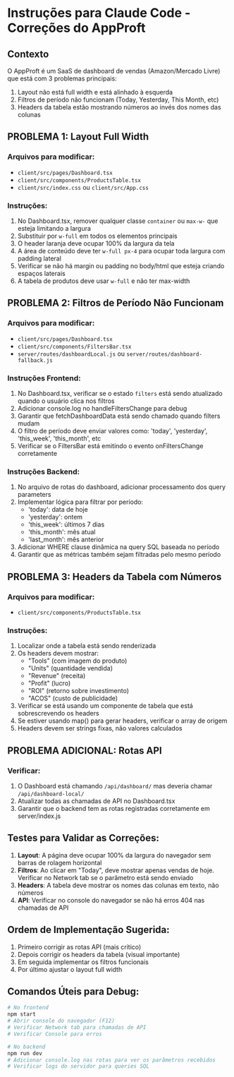 # Instruções para Claude Code - Correções do AppProft

## Contexto
O AppProft é um SaaS de dashboard de vendas (Amazon/Mercado Livre) que está com 3 problemas principais:
1. Layout não está full width e está alinhado à esquerda
2. Filtros de período não funcionam (Today, Yesterday, This Month, etc)
3. Headers da tabela estão mostrando números ao invés dos nomes das colunas

## PROBLEMA 1: Layout Full Width

### Arquivos para modificar:
- `client/src/pages/Dashboard.tsx`
- `client/src/components/ProductsTable.tsx`
- `client/src/index.css` ou `client/src/App.css`

### Instruções:
1. No Dashboard.tsx, remover qualquer classe `container` ou `max-w-` que esteja limitando a largura
2. Substituir por `w-full` em todos os elementos principais
3. O header laranja deve ocupar 100% da largura da tela
4. A área de conteúdo deve ter `w-full px-4` para ocupar toda largura com padding lateral
5. Verificar se não há margin ou padding no body/html que esteja criando espaços laterais
6. A tabela de produtos deve usar `w-full` e não ter max-width

## PROBLEMA 2: Filtros de Período Não Funcionam

### Arquivos para modificar:
- `client/src/pages/Dashboard.tsx`
- `client/src/components/FiltersBar.tsx`
- `server/routes/dashboardLocal.js` ou `server/routes/dashboard-fallback.js`

### Instruções Frontend:
1. No Dashboard.tsx, verificar se o estado `filters` está sendo atualizado quando o usuário clica nos filtros
2. Adicionar console.log no handleFiltersChange para debug
3. Garantir que fetchDashboardData está sendo chamado quando filters mudam
4. O filtro de período deve enviar valores como: 'today', 'yesterday', 'this_week', 'this_month', etc
5. Verificar se o FiltersBar está emitindo o evento onFiltersChange corretamente

### Instruções Backend:
1. No arquivo de rotas do dashboard, adicionar processamento dos query parameters
2. Implementar lógica para filtrar por período:
   - 'today': data de hoje
   - 'yesterday': ontem
   - 'this_week': últimos 7 dias
   - 'this_month': mês atual
   - 'last_month': mês anterior
3. Adicionar WHERE clause dinâmica na query SQL baseada no período
4. Garantir que as métricas também sejam filtradas pelo mesmo período

## PROBLEMA 3: Headers da Tabela com Números

### Arquivos para modificar:
- `client/src/components/ProductsTable.tsx`

### Instruções:
1. Localizar onde a tabela está sendo renderizada
2. Os headers devem mostrar:
   - "Tools" (com imagem do produto)
   - "Units" (quantidade vendida)
   - "Revenue" (receita)
   - "Profit" (lucro)
   - "ROI" (retorno sobre investimento)
   - "ACOS" (custo de publicidade)
3. Verificar se está usando um componente de tabela que está sobrescrevendo os headers
4. Se estiver usando map() para gerar headers, verificar o array de origem
5. Headers devem ser strings fixas, não valores calculados

## PROBLEMA ADICIONAL: Rotas API

### Verificar:
1. O Dashboard está chamando `/api/dashboard/` mas deveria chamar `/api/dashboard-local/`
2. Atualizar todas as chamadas de API no Dashboard.tsx
3. Garantir que o backend tem as rotas registradas corretamente em server/index.js

## Testes para Validar as Correções:

1. **Layout**: A página deve ocupar 100% da largura do navegador sem barras de rolagem horizontal
2. **Filtros**: Ao clicar em "Today", deve mostrar apenas vendas de hoje. Verificar no Network tab se o parâmetro está sendo enviado
3. **Headers**: A tabela deve mostrar os nomes das colunas em texto, não números
4. **API**: Verificar no console do navegador se não há erros 404 nas chamadas de API

## Ordem de Implementação Sugerida:
1. Primeiro corrigir as rotas API (mais crítico)
2. Depois corrigir os headers da tabela (visual importante)
3. Em seguida implementar os filtros funcionais
4. Por último ajustar o layout full width

## Comandos Úteis para Debug:
```bash
# No frontend
npm start
# Abrir console do navegador (F12)
# Verificar Network tab para chamadas de API
# Verificar Console para erros

# No backend  
npm run dev
# Adicionar console.log nas rotas para ver os parâmetros recebidos
# Verificar logs do servidor para queries SQL
```